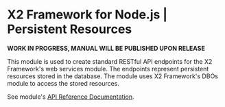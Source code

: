 # X2 Framework for Node.js | Persistent Resources

**WORK IN PROGRESS, MANUAL WILL BE PUBLISHED UPON RELEASE**

This module is used to create standard RESTful API endpoints for the X2 Framework's web services module. The endpoints represent persistent resources stored in the database. The module uses X2 Framework's DBOs module to access the stored resources.

See module's [API Reference Documentation](https://boylesoftware.github.io/x2node-api-reference/module-x2node-ws-resources.html).
